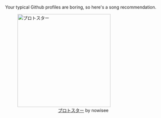 Your typical Github profiles are boring, so here's a song recommendation.
<figure><img width="300" height="300" src="https://i.scdn.co/image/ab67616d0000b2735253294507f1f722c83d2c38" alt="プロトスター" /><figcaption align="center"><a href="https://open.spotify.com/track/1Y05WRzok8d9Se2mowvVk1" target="_blank">プロトスター</a> by nowisee</figcaption></figure>
